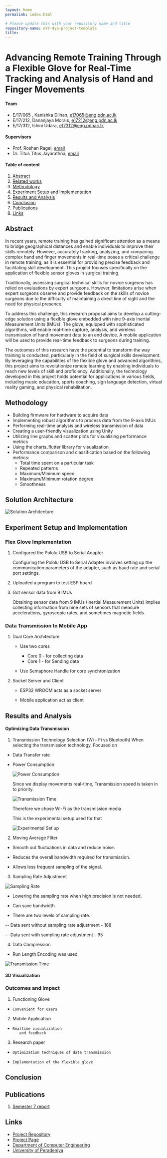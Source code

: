 ```yaml
---
layout: home
permalink: index.html

# Please update this with your repository name and title
repository-name: eYY-4yp-project-template
title:
---
```


[comment]: # "This is the standard layout for the project, but you can clean this and use your own template"

# Advancing Remote Training Through a Flexible Glove for Real-Time Tracking and Analysis of Hand and Finger Movements

#### Team

- E/17/065 , Kanishka Dilhan, [e17065@eng.pdn.ac.lk](mailto:e17065@eng.pdn.ac.lk)
- E/17/212, Dananjaya Morais, [e17212@eng.pdn.ac.lk](mailto:e17212@eng.pdn.ac.lk)
- E/17/312, Ishini Udara, [e17312@eng.pdnac.lk](mailto:e17312@eng.pdnac.lk)

#### Supervisors

- Prof. Roshan Ragel, [email](mailto:name@eng.pdn.ac.lk)
- Dr. Titus Titus Jayarathna, [email](mailto:name@eng.pdn.ac.lk)

#### Table of content

1. [Abstract](#abstract)
2. [Related works](#related-works)
3. [Methodology](#methodology)
4. [Experiment Setup and Implementation](#experiment-setup-and-implementation)
5. [Results and Analysis](#results-and-analysis)
6. [Conclusion](#conclusion)
7. [Publications](#publications)
8. [Links](#links)

## Abstract

In recent years, remote training has gained significant attention as a means to bridge geographical distances and enable individuals to improve their skills remotely. However, accurately tracking, analyzing, and comparing complex hand and finger movements in real-time poses a critical challenge in remote training, as it is essential for providing precise feedback and facilitating skill development. This project focuses specifically on the application of flexible sensor gloves in surgical training.

Traditionally, assessing surgical technical skills for novice surgeons has relied on evaluations by expert surgeons. However, limitations arise when expert surgeons observe and provide feedback on the skills of novice surgeons due to the difficulty of maintaining a direct line of sight and the need for physical presence. 

To address this challenge, this research proposal aims to develop a cutting-edge solution using a flexible glove embedded with nine 9-axis Inertial Measurement Units (IMUs). The glove, equipped with sophisticated algorithms, will enable real-time capture, analysis, and wireless transmission of hand movement data to an end device. A mobile application will be used to provide real-time feedback to surgeons during training.

The outcomes of this research have the potential to transform the way training is conducted, particularly in the field of surgical skills development. By leveraging the capabilities of the flexible glove and advanced algorithms, this project aims to revolutionize remote learning by enabling individuals to reach new levels of skill and proficiency. Additionally, the technology developed in this project holds potential for applications in various fields, including music education, sports coaching, sign language detection, virtual reality gaming, and physical rehabilitation.

## Methodology

- Building firmware for hardware to acquire data
- Implementing robust algorithms to process data from the 9-axis IMUs
- Performing real-time analysis and wireless transmission of data
- Creating a user-friendly visualization using Unity
- Utilizing line graphs and scatter plots for visualizing performance metrics
- Using the charts_flutter library for visualization
- Performance comparison and classification based on the following metrics:
  - Total time spent on a particular task
  - Repeated patterns
  - Maximum/Minimum speed
  - Maximum/Minimum rotation degree
  - Smoothness
 
## Solution Architecture
![Solution Architecture](./images/solution_architecture.png)

## Experiment Setup and Implementation
### Flex Glove Implementation

1. Configured the Pololu USB to Serial Adapter

    Configuring the Pololu USB to Serial Adapter involves setting up the communication parameters of the adapter, such as baud rate and serial port settings. 

2. Uploaded a program to test ESP board

3. Got sensor data from 9 IMUs

    Obtaining sensor data from 9 IMUs (Inertial Measurement Units) implies collecting information from nine sets of sensors that measure accelerations, gyroscopic rates, and sometimes magnetic fields.

### Data Transmission to Mobile App
1. Dual Core Architecture
    - Use two cores
        - Core 0 - for collecting data
        - Core 1 - for Sending data

    - Use Semaphore Handle for core synchronization
  
2. Socket Server and Client
    - ESP32 WROOM acts as a socket server

    - Mobile application act as client

## Results and Analysis

#### Optimizing Data Transmission

1. Transmission Technology Selection (Wi - Fi vs Bluetooth)
When selecting the transmission technology, Focused on 
  - Data Transfer rate
  - Power Consumption

    ![Power Consumption](./images/PowerConsumtion.jpg)

    Since we display movements real-time, Transmission speed is taken in to priority.
    
    ![Transmission Time](./images/TransmissionTime.jpg)

    Therefore we chose Wi-Fi as the transmission media

    This is the experimental setup used for that

    ![Experimental Set up](./images/experiment1.jpg)

2. Moving Average Filter

- Smooth out fluctuations in data and reduce noise.

- Reduces the overall bandwidth required for transmission.

- Allows less frequent sampling of the signal.

3. Sampling Rate Adjustment

![Sampling Rate](./images/flowdiagram1.jpg)

- Lowering the sampling rate when high precision is not needed.

- Can save bandwidth.

- There are two levels of sampling rate.

-- Data sent without sampling rate adjustment - 188

-- Data sent with sampling rate adjustment - 95

4. Data Compression
 - Run Length Encoding was used

 ![Transmission Time](./images/dataprocess.jpg)

#### 3D Visualization

### Outcomes and Impact

1. Functioning Glove
-     Convenient for users 

2. Mobile Application
-     Realtime visualization 
         and feedback

3. Research paper
-     Optimization techniques of data transmission
-     Implementation of the flexible glove 

## Conclusion

## Publications
[//]: # "Note: Uncomment each once you uploaded the files to the repository"

 1. [Semester 7 report](./data/semester7_report.pdf)
<!-- 2. [Semester 7 slides](./) -->
<!-- 3. [Semester 8 report](./) -->
<!-- 4. [Semester 8 slides](./) -->
<!-- 5. Author 1, Author 2 and Author 3 "Research paper title" (2021). [PDF](./). -->


## Links

[//]: # ( NOTE: EDIT THIS LINKS WITH YOUR REPO DETAILS )

- [Project Repository](https://github.com/cepdnaclk/e17-4yp-flexible-glove-for-real-time-tracking-and-analysis-of-hand-and-finger-movements)
- [Project Page](https://cepdnaclk.github.io/e17-4yp-flexible-glove-for-real-time-tracking-and-analysis-of-hand-and-finger-movements/)
- [Department of Computer Engineering](http://www.ce.pdn.ac.lk/)
- [University of Peradeniya](https://eng.pdn.ac.lk/)

[//]: # "Please refer this to learn more about Markdown syntax"
[//]: # "https://github.com/adam-p/markdown-here/wiki/Markdown-Cheatsheet"

